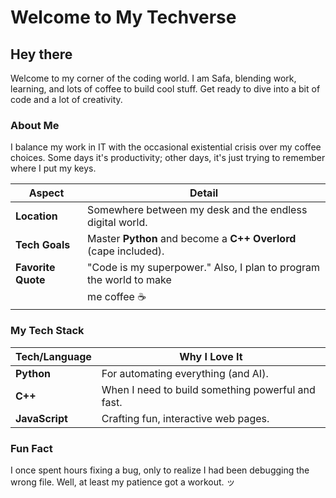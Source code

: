 # Welcome to My Techverse

## Hey there

Welcome to my corner of the coding world. I am Safa, blending work, learning, 
and lots of coffee to build cool stuff. Get ready to dive into a bit of code 
and a lot of creativity.

### About Me

I balance my work in IT with the occasional existential crisis over my coffee 
choices. Some days it's productivity; other days, it's just trying to remember 
where I put my keys.

| **Aspect**            | **Detail**                                                         |
|-----------------------|--------------------------------------------------------------------|
| **Location**          | Somewhere between my desk and the endless digital world.          |
| **Tech Goals**        | Master **Python** and become a **C++ Overlord** (cape included).  |
| **Favorite Quote**    | "Code is my superpower." Also, I plan to program the world to make |
|                       | me coffee ☕                                                       |

### My Tech Stack

| **Tech/Language**   | **Why I Love It**                                       |
|---------------------|---------------------------------------------------------|
| **Python**          | For automating everything (and AI).                     |
| **C++**             | When I need to build something powerful and fast.       |
| **JavaScript**      | Crafting fun, interactive web pages.                    |

### Fun Fact

I once spent hours fixing a bug, only to realize I had been debugging the wrong 
file. Well, at least my patience got a workout. ッ
